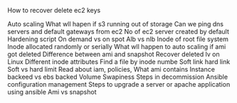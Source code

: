 How to recover delete ec2 keys

Auto scaling
What wll hapen if s3 running out of storage
Can we ping dns servers and default gateways from ec2
No of ec2 server created by default
Hardening script
On demand vs on spot
Alb vs nlb
Inode of root file system
Inode allocated randomly or serially
What wll happen to auto scaling if ami got deleted
Difference between ami and snapshot
Recover deleted lv on Linux
Different inode attributes
Find a file by inode numbe
Soft link hard link
Soft vs hard limit
Read about iam, policies,
What ami contains
Instance backeed vs  ebs backed
Volume
Swapiness
Steps in decommission
Ansible configuration management
Steps to upgrade a server or apache application using ansible
Ami vs snapshot
